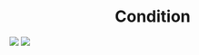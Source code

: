 <h1 align="center"> Condition </h1>
<img src="https://user-images.githubusercontent.com/25712677/58435270-cb279f80-8063-11e9-9cb1-45449138f67b.png" style="max-width:100%;">
<img src="https://user-images.githubusercontent.com/25712677/58435272-cbc03600-8063-11e9-8866-1d9100a9fe3b.png" style="max-width:100%;">
